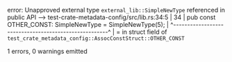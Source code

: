 error: Unapproved external type `external_lib::SimpleNewType` referenced in public API
  --> test-crate-metadata-config/src/lib.rs:34:5
   |
34 |     pub const OTHER_CONST: SimpleNewType = SimpleNewType(5);
   |     ^------------------------------------------------------^
   |
   = in struct field of `test_crate_metadata_config::AssocConstStruct::OTHER_CONST`

1 errors, 0 warnings emitted
